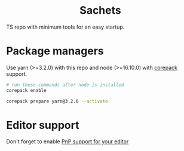 <h1 align="center">Sachets</h1>

TS repo with minimum tools for an easy startup.

# Package managers

Use yarn (>=3.2.0) with this repo and node (>=16.10.0) with [corepack](https://nodejs.org/dist/latest/docs/api/corepack.html) support.

```bash
# run these commands after node is installed
corepack enable

corepack prepare yarn@3.2.0 --activate
```

# Editor support

Don't forget to enable [PnP support for your editor](https://yarnpkg.com/getting-started/editor-sdks)
